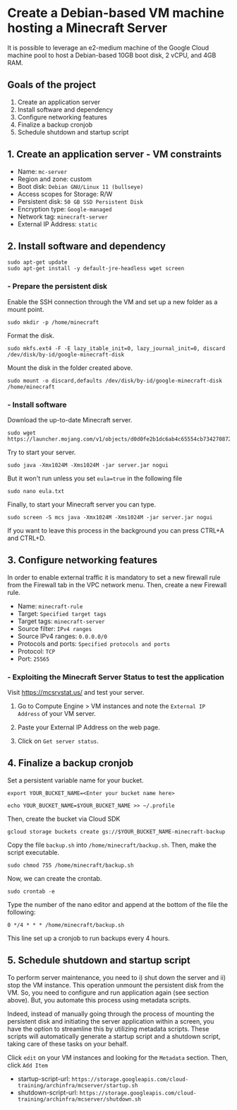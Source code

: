 # Create a Debian-based VM machine hosting a Minecraft Server

It is possible to leverage an e2-medium machine of the Google Cloud machine pool to host a Debian-based 10GB boot disk, 2 vCPU, and 4GB RAM. 

## Goals of the project
1. Create an application server
2. Install software and dependency
3. Configure networking features
4. Finalize a backup cronjob
5. Schedule shutdown and startup script


## 1. Create an application server - VM constraints
- Name: `mc-server`
- Region and zone: custom
- Boot disk: `Debian GNU/Linux 11 (bullseye)`
- Access scopes for Storage: R/W
- Persistent disk: `50 GB SSD Persistent Disk` 
- Encryption type: `Google-managed` 
- Network tag: `minecraft-server`
- External IP Address: `static`

## 2. Install software and dependency

```shell
sudo apt-get update
sudo apt-get install -y default-jre-headless wget screen
```

### - Prepare the persistent disk

Enable the SSH connection through the VM and set up a new folder as a mount point.

```shell
sudo mkdir -p /home/minecraft
```
Format the disk.

```shell
sudo mkfs.ext4 -F -E lazy_itable_init=0, lazy_journal_init=0, discard /dev/disk/by-id/google-minecraft-disk
```

Mount the disk in the folder created above.

```shell
sudo mount -o discard,defaults /dev/disk/by-id/google-minecraft-disk /home/minecraft
```

### - Install software

Download the up-to-date Minecraft server. 

```shell
sudo wget https://launcher.mojang.com/v1/objects/d0d0fe2b1dc6ab4c65554cb734270872b72dadd6/server.jar
```
Try to start your server.

```shell
sudo java -Xmx1024M -Xms1024M -jar server.jar nogui
```
But it won't run unless you set `eula=true` in the following file

```shell
sudo nano eula.txt
```
Finally, to start your Minecraft server you can type.
```shell
sudo screen -S mcs java -Xmx1024M -Xms1024M -jar server.jar nogui
```
If you want to leave this process in the background you can press CTRL+A and CTRL+D. 

## 3. Configure networking features

In order to enable external traffic it is mandatory to set a new firewall rule from the Firewall tab in the VPC network menu. Then, create a new Firewall rule. 

- Name: `minecraft-rule`
- Target: `Specified target tags`
- Target tags: `minecraft-server`
- Source filter: `IPv4 ranges`
- Source IPv4 ranges: `0.0.0.0/0`
- Protocols and ports: `Specified protocols and ports`
- Protocol: `TCP`
- Port: `25565`

### - Exploiting the Minecraft Server Status to test the application
Visit https://mcsrvstat.us/ and test your server. 

1. Go to Compute Engine > VM instances and note the `External IP Address` of your VM server.
 

2. Paste your External IP Address on the web page. 
3. Click on `Get server status`. 

## 4. Finalize a backup cronjob

Set a persistent variable name for your bucket. 

```shell
export YOUR_BUCKET_NAME=<Enter your bucket name here>

echo YOUR_BUCKET_NAME=$YOUR_BUCKET_NAME >> ~/.profile
```

Then, create the bucket via Cloud SDK
```shell
gcloud storage buckets create gs://$YOUR_BUCKET_NAME-minecraft-backup
```

Copy the file `backup.sh` into `/home/minecraft/backup.sh`. Then, make the script executable. 

```shell
sudo chmod 755 /home/minecraft/backup.sh
```

Now, we can create the crontab. 
```shell
sudo crontab -e
```
Type the number of the nano editor and append at the bottom of the file the following: 

```shell
0 */4 * * * /home/minecraft/backup.sh
```

This line set up a cronjob to run backups every 4 hours.

## 5. Schedule shutdown and startup script

To perform server maintenance, you need to i) shut down the server and ii) stop the VM instance. This operation unmount the persistent disk from the VM. So, you need to configure and run application again (see section above). But, you automate this process using metadata scripts.

Indeed, instead of manually going through the process of mounting the persistent disk and initiating the server application within a screen, you have the option to streamline this by utilizing metadata scripts. These scripts will automatically generate a startup script and a shutdown script, taking care of these tasks on your behalf.

Click `edit` on your VM instances and looking for the `Metadata` section. Then, click `Add Item`

- startup-script-url: `https://storage.googleapis.com/cloud-training/archinfra/mcserver/startup.sh`
- shutdown-script-url: `https://storage.googleapis.com/cloud-training/archinfra/mcserver/shutdown.sh`